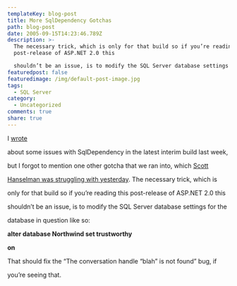 ```yaml
---
templateKey: blog-post
title: More SqlDependency Gotchas
path: blog-post
date: 2005-09-15T14:23:46.789Z
description: >-
  The necessary trick, which is only for that build so if you’re reading this
  post-release of ASP.NET 2.0 this

  shouldn’t be an issue, is to modify the SQL Server database settings for the database in question
featuredpost: false
featuredimage: /img/default-post-image.jpg
tags:
  - SQL Server
category:
  - Uncategorized
comments: true
share: true
---
```

<!--StartFragment-->

I [wrote](http://aspadvice.com/blogs/ssmith/archive/2005/09/07/1919.aspx)

about some issues with SqlDependency in the latest interim build last week,

[](http://aspadvice.com/blogs/ssmith/archive/2005/09/07/1919.aspx)but I forgot to mention one other gotcha that we ran into, which [Scott](http://www.hanselman.com/blog/SqlDependancyStartAndConversationHandleNotFound.aspx)

[Hanselman was struggling with yesterday](http://www.hanselman.com/blog/SqlDependancyStartAndConversationHandleNotFound.aspx). The necessary trick, which is

only for that build so if you’re reading this post-release of ASP.NET 2.0 this

shouldn’t be an issue, is to modify the SQL Server database settings for the

database in question like so:

**alter database Northwind set trustworthy**

**on**

That should fix the “The conversation handle “blah” is not found” bug, if

you’re seeing that.

<!--EndFragment-->